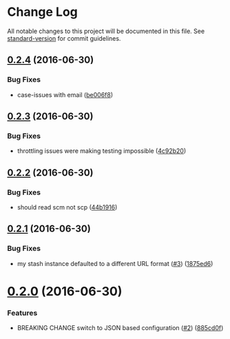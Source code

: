 # Change Log

All notable changes to this project will be documented in this file. See [standard-version](https://github.com/conventional-changelog/standard-version) for commit guidelines.

<a name="0.2.4"></a>
## [0.2.4](https://github.com/eskypl/npme-auth-atlassian-stash/compare/v0.2.3...v0.2.4) (2016-06-30)


### Bug Fixes

* case-issues with email ([be006f8](https://github.com/eskypl/npme-auth-atlassian-stash/commit/be006f8))



<a name="0.2.3"></a>
## [0.2.3](https://github.com/eskypl/npme-auth-atlassian-stash/compare/v0.2.2...v0.2.3) (2016-06-30)


### Bug Fixes

* throttling issues were making testing impossible ([4c92b20](https://github.com/eskypl/npme-auth-atlassian-stash/commit/4c92b20))



<a name="0.2.2"></a>
## [0.2.2](https://github.com/eskypl/npme-auth-atlassian-stash/compare/v0.2.1...v0.2.2) (2016-06-30)


### Bug Fixes

* should read scm not scp ([44b1916](https://github.com/eskypl/npme-auth-atlassian-stash/commit/44b1916))



<a name="0.2.1"></a>
## [0.2.1](https://github.com/eskypl/npme-auth-atlassian-stash/compare/v0.2.0...v0.2.1) (2016-06-30)


### Bug Fixes

* my stash instance defaulted to a different URL format ([#3](https://github.com/eskypl/npme-auth-atlassian-stash/issues/3)) ([1875ed6](https://github.com/eskypl/npme-auth-atlassian-stash/commit/1875ed6))



<a name="0.2.0"></a>
# [0.2.0](https://github.com/eskypl/npme-auth-atlassian-stash/compare/v0.1.1...v0.2.0) (2016-06-30)


### Features

* BREAKING CHANGE switch to JSON based configuration ([#2](https://github.com/eskypl/npme-auth-atlassian-stash/issues/2)) ([885cd0f](https://github.com/eskypl/npme-auth-atlassian-stash/commit/885cd0f))
